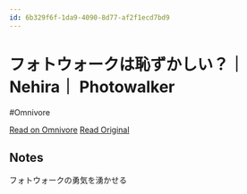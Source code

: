 ```yaml
---
id: 6b329f6f-1da9-4090-8d77-af2f1ecd7bd9
---
```


# フォトウォークは恥ずかしい？｜Nehira｜ Photowalker
#Omnivore

[Read on Omnivore](https://omnivore.app/me/https-note-com-location-quest-n-ne-1-d-5-ce-204-f-7-c-19095dac890)
[Read Original](https://note.com/location_quest/n/ne1d5ce204f7c)

## Notes

フォトウォークの勇気を湧かせる

